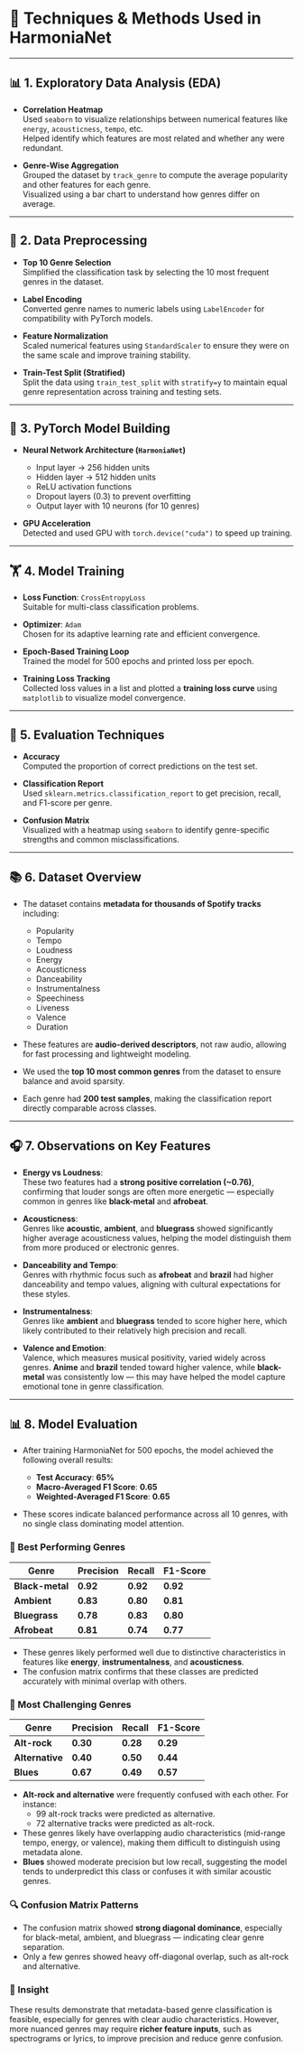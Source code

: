 # 🧠 Techniques & Methods Used in HarmoniaNet

---

## 📊 1. Exploratory Data Analysis (EDA)

- **Correlation Heatmap**  
  Used `seaborn` to visualize relationships between numerical features like `energy`, `acousticness`, `tempo`, etc.  
  Helped identify which features are most related and whether any were redundant.

- **Genre-Wise Aggregation**  
  Grouped the dataset by `track_genre` to compute the average popularity and other features for each genre.  
  Visualized using a bar chart to understand how genres differ on average.

---

## 🧹 2. Data Preprocessing

- **Top 10 Genre Selection**  
  Simplified the classification task by selecting the 10 most frequent genres in the dataset.

- **Label Encoding**  
  Converted genre names to numeric labels using `LabelEncoder` for compatibility with PyTorch models.

- **Feature Normalization**  
  Scaled numerical features using `StandardScaler` to ensure they were on the same scale and improve training stability.

- **Train-Test Split (Stratified)**  
  Split the data using `train_test_split` with `stratify=y` to maintain equal genre representation across training and testing sets.

---

## 🔧 3. PyTorch Model Building

- **Neural Network Architecture (`HarmoniaNet`)**

  - Input layer → 256 hidden units
  - Hidden layer → 512 hidden units
  - ReLU activation functions
  - Dropout layers (0.3) to prevent overfitting
  - Output layer with 10 neurons (for 10 genres)

- **GPU Acceleration**  
  Detected and used GPU with `torch.device("cuda")` to speed up training.

---

## 🏋️ 4. Model Training

- **Loss Function**: `CrossEntropyLoss`  
  Suitable for multi-class classification problems.

- **Optimizer**: `Adam`  
  Chosen for its adaptive learning rate and efficient convergence.

- **Epoch-Based Training Loop**  
  Trained the model for 500 epochs and printed loss per epoch.

- **Training Loss Tracking**  
  Collected loss values in a list and plotted a **training loss curve** using `matplotlib` to visualize model convergence.

---

## 🧪 5. Evaluation Techniques

- **Accuracy**  
  Computed the proportion of correct predictions on the test set.

- **Classification Report**  
  Used `sklearn.metrics.classification_report` to get precision, recall, and F1-score per genre.

- **Confusion Matrix**  
  Visualized with a heatmap using `seaborn` to identify genre-specific strengths and common misclassifications.

---

## 📚 6. Dataset Overview

- The dataset contains **metadata for thousands of Spotify tracks** including:

  - Popularity
  - Tempo
  - Loudness
  - Energy
  - Acousticness
  - Danceability
  - Instrumentalness
  - Speechiness
  - Liveness
  - Valence
  - Duration

- These features are **audio-derived descriptors**, not raw audio, allowing for fast processing and lightweight modeling.

- We used the **top 10 most common genres** from the dataset to ensure balance and avoid sparsity.

- Each genre had **200 test samples**, making the classification report directly comparable across classes.

---

## 🎧 7. Observations on Key Features

- **Energy vs Loudness**:  
  These two features had a **strong positive correlation (~0.76)**, confirming that louder songs are often more energetic — especially common in genres like **black-metal** and **afrobeat**.

- **Acousticness**:  
  Genres like **acoustic**, **ambient**, and **bluegrass** showed significantly higher average acousticness values, helping the model distinguish them from more produced or electronic genres.

- **Danceability and Tempo**:  
  Genres with rhythmic focus such as **afrobeat** and **brazil** had higher danceability and tempo values, aligning with cultural expectations for these styles.

- **Instrumentalness**:  
  Genres like **ambient** and **bluegrass** tended to score higher here, which likely contributed to their relatively high precision and recall.

- **Valence and Emotion**:  
  Valence, which measures musical positivity, varied widely across genres. **Anime** and **brazil** tended toward higher valence, while **black-metal** was consistently low — this may have helped the model capture emotional tone in genre classification.

---

## 📊 8. Model Evaluation

- After training HarmoniaNet for 500 epochs, the model achieved the following overall results:

  - **Test Accuracy**: **65%**
  - **Macro-Averaged F1 Score**: **0.65**
  - **Weighted-Averaged F1 Score**: **0.65**

- These scores indicate balanced performance across all 10 genres, with no single class dominating model attention.

### 🔹 Best Performing Genres

| Genre           | Precision | Recall   | F1-Score |
| --------------- | --------- | -------- | -------- |
| **Black-metal** | **0.92**  | **0.92** | **0.92** |
| **Ambient**     | **0.83**  | **0.80** | **0.81** |
| **Bluegrass**   | **0.78**  | **0.83** | **0.80** |
| **Afrobeat**    | **0.81**  | **0.74** | **0.77** |

- These genres likely performed well due to distinctive characteristics in features like **energy**, **instrumentalness**, and **acousticness**.
- The confusion matrix confirms that these classes are predicted accurately with minimal overlap with others.

### 🔸 Most Challenging Genres

| Genre           | Precision | Recall   | F1-Score |
| --------------- | --------- | -------- | -------- |
| **Alt-rock**    | **0.30**  | **0.28** | **0.29** |
| **Alternative** | **0.40**  | **0.50** | **0.44** |
| **Blues**       | **0.67**  | **0.49** | **0.57** |

- **Alt-rock and alternative** were frequently confused with each other. For instance:
  - 99 alt-rock tracks were predicted as alternative.
  - 72 alternative tracks were predicted as alt-rock.
- These genres likely have overlapping audio characteristics (mid-range tempo, energy, or valence), making them difficult to distinguish using metadata alone.
- **Blues** showed moderate precision but low recall, suggesting the model tends to underpredict this class or confuses it with similar acoustic genres.

### 🔍 Confusion Matrix Patterns

- The confusion matrix showed **strong diagonal dominance**, especially for black-metal, ambient, and bluegrass — indicating clear genre separation.
- Only a few genres showed heavy off-diagonal overlap, such as alt-rock and alternative.

### 🧠 Insight

These results demonstrate that metadata-based genre classification is feasible, especially for genres with clear audio characteristics. However, more nuanced genres may require **richer feature inputs**, such as spectrograms or lyrics, to improve precision and reduce genre confusion.
